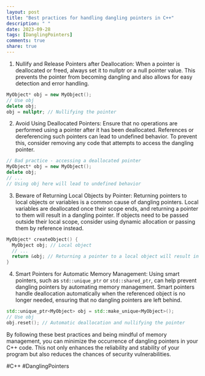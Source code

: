 ```yaml
---
layout: post
title: "Best practices for handling dangling pointers in C++"
description: " "
date: 2023-09-28
tags: [DanglingPointers]
comments: true
share: true
---
```


1. Nullify and Release Pointers after Deallocation:
When a pointer is deallocated or freed, always set it to nullptr or a null pointer value. This prevents the pointer from becoming dangling and also allows for easy detection and error handling.

```cpp
MyObject* obj = new MyObject();
// Use obj
delete obj;
obj = nullptr; // Nullifying the pointer
```

2. Avoid Using Deallocated Pointers:
Ensure that no operations are performed using a pointer after it has been deallocated. References or dereferencing such pointers can lead to undefined behavior. To prevent this, consider removing any code that attempts to access the dangling pointer.

```cpp
// Bad practice - accessing a deallocated pointer
MyObject* obj = new MyObject();
delete obj;
// ...
// Using obj here will lead to undefined behavior
```

3. Beware of Returning Local Objects by Pointer:
Returning pointers to local objects or variables is a common cause of dangling pointers. Local variables are deallocated once their scope ends, and returning a pointer to them will result in a dangling pointer. If objects need to be passed outside their local scope, consider using dynamic allocation or passing them by reference instead.

```cpp
MyObject* createObject() {
  MyObject obj; // Local object
  // ...
  return &obj; // Returning a pointer to a local object will result in a dangling pointer
}
```

4. Smart Pointers for Automatic Memory Management:
Using smart pointers, such as `std::unique_ptr` or `std::shared_ptr`, can help prevent dangling pointers by automating memory management. Smart pointers handle deallocation automatically when the referenced object is no longer needed, ensuring that no dangling pointers are left behind.

```cpp
std::unique_ptr<MyObject> obj = std::make_unique<MyObject>();
// Use obj
obj.reset(); // Automatic deallocation and nullifying the pointer
```

By following these best practices and being mindful of memory management, you can minimize the occurrence of dangling pointers in your C++ code. This not only enhances the reliability and stability of your program but also reduces the chances of security vulnerabilities.

#C++ #DanglingPointers